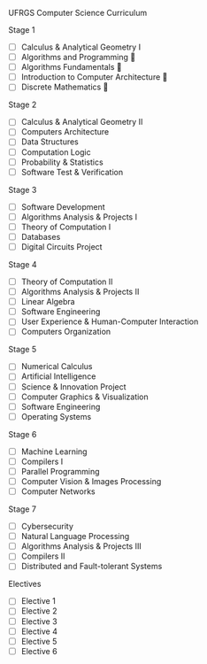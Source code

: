 UFRGS Computer Science Curriculum

Stage 1
- [ ] Calculus & Analytical Geometry I
- [ ] Algorithms and Programming 🔄
- [ ] Algorithms Fundamentals 🔄
- [ ] Introduction to Computer Architecture 🔄
- [ ] Discrete Mathematics 🔄

Stage 2
- [ ] Calculus & Analytical Geometry II
- [ ] Computers Architecture
- [ ] Data Structures
- [ ] Computation Logic
- [ ] Probability & Statistics
- [ ] Software Test & Verification

Stage 3
- [ ] Software Development
- [ ] Algorithms Analysis & Projects I 
- [ ] Theory of Computation I 
- [ ] Databases
- [ ] Digital Circuits Project

Stage 4
- [ ] Theory of Computation II
- [ ] Algorithms Analysis & Projects II
- [ ] Linear Algebra
- [ ] Software Engineering
- [ ] User Experience & Human-Computer Interaction
- [ ] Computers Organization

Stage 5
- [ ] Numerical Calculus
- [ ] Artificial Intelligence
- [ ] Science & Innovation Project
- [ ] Computer Graphics & Visualization
- [ ] Software Engineering
- [ ] Operating Systems

Stage 6
- [ ] Machine Learning
- [ ] Compilers I
- [ ] Parallel Programming
- [ ] Computer Vision & Images Processing
- [ ] Computer Networks

Stage 7
- [ ] Cybersecurity
- [ ] Natural Language Processing
- [ ] Algorithms Analysis & Projects III
- [ ] Compilers II
- [ ] Distributed and Fault-tolerant Systems

Electives
- [ ] Elective 1
- [ ] Elective 2
- [ ] Elective 3
- [ ] Elective 4
- [ ] Elective 5
- [ ] Elective 6
